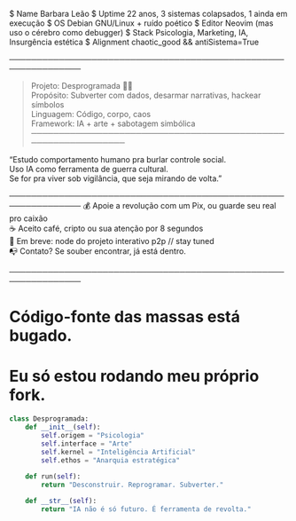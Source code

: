 $ Name        Barbara Leão
$ Uptime      22 anos, 3 sistemas colapsados, 1 ainda em execução
$ OS          Debian GNU/Linux + ruído poético
$ Editor      Neovim (mas uso o cérebro como debugger)
$ Stack       Psicologia, Marketing, IA, Insurgência estética
$ Alignment   chaotic_good && antiSistema=True

───────────────────────────────────────────────────────────────
> Projeto: Desprogramada 🤖✨  
> Propósito: Subverter com dados, desarmar narrativas, hackear símbolos  
> Linguagem: Código, corpo, caos  
> Framework: IA + arte + sabotagem simbólica  
───────────────────────────────────────────────────────────────

“Estudo comportamento humano pra burlar controle social.  
Uso IA como ferramenta de guerra cultural.  
Se for pra viver sob vigilância, que seja mirando de volta.”

───────────────────────────────────────────────────────────────
💰 Apoie a revolução com um Pix, ou guarde seu real pro caixão  
☕ Aceito café, cripto ou sua atenção por 8 segundos  
🔗 Em breve: node do projeto interativo p2p // stay tuned  
📭 Contato? Se souber encontrar, já está dentro.

───────────────────────────────────────────────────────────────
#  Código-fonte das massas está bugado.
#  Eu só estou rodando meu próprio fork.

```python
class Desprogramada:
    def __init__(self):
        self.origem = "Psicologia"
        self.interface = "Arte"
        self.kernel = "Inteligência Artificial"
        self.ethos = "Anarquia estratégica"
    
    def run(self):
        return "Desconstruir. Reprogramar. Subverter."

    def __str__(self):
        return "IA não é só futuro. É ferramenta de revolta."
